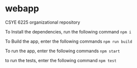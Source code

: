 # webapp
CSYE 6225 organizational repository

To Install the dependencies, run the following command
`npm i`

To Build the app, enter the following commands
`npm run build`

To run the app, enter the following commands
`npm start`

to run the tests, enter the following command
`npm test`